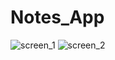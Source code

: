 # Notes_App
![screen_1](https://user-images.githubusercontent.com/77655925/140538244-e2beb5c7-09bb-47b4-be4e-3535577f8725.png)
![screen_2](https://user-images.githubusercontent.com/77655925/140538550-5c148dd4-5089-4329-a6fe-5a4cf72f389c.png)
